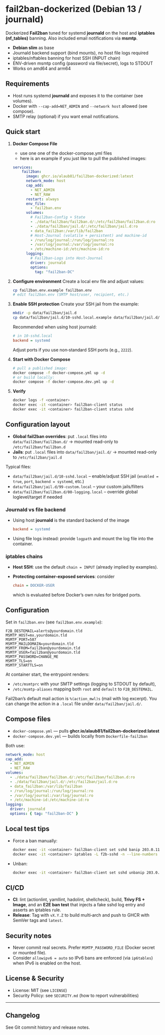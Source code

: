 # fail2ban-dockerized (Debian 13 / journald)

Dockerized **Fail2ban** tuned for systemd **journald** on the host and **iptables (nf_tables)** banning. Also included email notifications via **msmtp**.

- **Debian slim** as base
- Journald backend support (bind mounts), no host file logs required
- iptables/nftables banning for host SSH (INPUT chain)
- ENV-driven msmtp config (password via file/secret), logs to STDOUT
- Works on amd64 and arm64

## Requirements

- Host runs systemd **journald** and exposes it to the container (see volumes).
- Docker with `--cap-add=NET_ADMIN` and `--network host` allowed (see compose).
- SMTP relay (optional) if you want email notifications.

## Quick start

1. **Docker Compose File**

   - use one one of the docker-compose.yml files
   - here is an example if you just like to pull the published images:

   ```yml
   services:
       fail2ban:
         image: ghcr.io/alaub81/fail2ban-dockerized:latest
         network_mode: host
         cap_add:
           - NET_ADMIN
           - NET_RAW
         restart: always
         env_file:
           - fail2ban.env
         volumes:
           # Fail2ban-Config + State
           - ./data/fail2ban/fail2ban.d/:/etc/fail2ban/fail2ban.d:ro
           - ./data/fail2ban/jail.d/:/etc/fail2ban/jail.d:ro
           - data_fail2ban:/var/lib/fail2ban
           # Host-Journal (volatile + persistent) and machine-id
           - /run/log/journal:/run/log/journal:ro
           - /var/log/journal:/var/log/journal:ro
           - /etc/machine-id:/etc/machine-id:ro
         logging:
           # Fail2ban-Logs into Host-Journal
           driver: journald
           options:
             tag: "fail2ban-DC"

   ```

2. **Configure environment**
   Create a local env file and adjust values:

   ```bash
   cp fail2ban.env.example fail2ban.env
   # edit fail2ban.env (SMTP host/user, recipient, etc.)
   ```

3. **Enable SSH protection**
   Create your SSH jail from the example:

   ```bash
   mkdir -p data/fail2ban/jail.d
   cp data/fail2ban/jail.d/10-sshd.local.example data/fail2ban/jail.d/10-sshd.local
   ```

   Recommended when using host journald:

   ```ini
   # in 10-sshd.local
   backend = systemd
   ```

   Adjust ports if you use non‑standard SSH ports (e.g., `2222`).

4. **Start with Docker Compose**

   ```bash
   # pull a published image:
   docker compose -f docker-compose.yml up -d
   # or build locally:
   docker compose -f docker-compose.dev.yml up -d
   ```

5. **Verify**

   ```bash
   docker logs -f <container>
   docker exec -it <container> fail2ban-client status
   docker exec -it <container> fail2ban-client status sshd
   ```

## Configuration layout

- **Global fail2ban overrides**: put `.local` files into
  `data/fail2ban/fail2ban.d/` → mounted read-only to `/etc/fail2ban/fail2ban.d`
- **Jails**: put `.local` files into
  `data/fail2ban/jail.d/` → mounted read-only to `/etc/fail2ban/jail.d`

Typical files:

- `data/fail2ban/jail.d/10-sshd.local` – enable/adjust SSH jail (`enabled = true`, `port`, `backend = systemd`, etc.)
- `data/fail2ban/jail.d/99-custom.local` – your custom jails/filters
- `data/fail2ban/fail2ban.d/00-logging.local` – override global loglevel/target if needed

### Journald vs file backend

- Using host **journald** is the standard backend of the image

  ```ini
  backend = systemd
  ```

- Using file logs instead: provide `logpath` and mount the log file into the container.

### iptables chains

- **Host SSH**: use the default `chain = INPUT` (already implied by examples).
- **Protecting container‑exposed services**: consider

  ```ini
  chain = DOCKER-USER
  ```

  which is evaluated before Docker’s own rules for bridged ports.

## Configuration

Set in `fail2ban.env` (see `fail2ban.env.example`):

```dotenv
F2B_DESTEMAIL=alerts@yourdomain.tld
MSMTP_HOST=mx.yourdomain.tld
MSMTP_PORT=587
MSMTP_MAILDOMAIN=yourdomain.tld
MSMTP_FROM=fail2ban@yourdomain.tld
MSMTP_USER=fail2ban@yourdomain.tld
MSMTP_PASSWORD=CHANGE_ME
MSMTP_TLS=on
MSMTP_STARTTLS=on

```

At container start, the entrypoint renders:

- `/etc/msmtprc` with your SMTP settings (logging to STDOUT by default),
- `/etc/msmtp-aliases` mapping both `root` and `default` to `F2B_DESTEMAIL`.

Fail2ban’s default mail action is `%(action_mwl)s` (mail with log excerpt).
You can change the action in a `.local` file under `data/fail2ban/jail.d/`.

## Compose files

- `docker-compose.yml` — pulls **ghcr.io/alaub81/fail2ban-dockerized:latest**
- `docker-compose.dev.yml` — builds locally from `Dockerfile-fail2ban`

Both use:

```yaml
network_mode: host
cap_add:
  - NET_ADMIN
  - NET_RAW
volumes:
  - ./data/fail2ban/fail2ban.d/:/etc/fail2ban/fail2ban.d:ro
  - ./data/fail2ban/jail.d/:/etc/fail2ban/jail.d:ro
  - data_fail2ban:/var/lib/fail2ban
  - /run/log/journal:/run/log/journal:ro
  - /var/log/journal:/var/log/journal:ro
  - /etc/machine-id:/etc/machine-id:ro
logging:
  driver: journald
  options: { tag: "fail2ban-DC" }
```

## Local test tips

- Force a ban manually:

  ```bash
  docker exec -it <container> fail2ban-client set sshd banip 203.0.113.77
  docker exec -it <container> iptables -L f2b-sshd -n --line-numbers
  ```

- Unban:

  ```bash
  docker exec -it <container> fail2ban-client set sshd unbanip 203.0.113.77
  ```

## CI/CD

- **CI**: lint (actionlint, yamllint, hadolint, shellcheck), build, **Trivy FS + Image**, and an **E2E ban test** that injects a fake sshd log entry and asserts an iptables rule.
- **Release**: Tag with `vX.Y.Z` to build multi‑arch and push to GHCR with SemVer tags and `latest`.

## Security notes

- Never commit real secrets. Prefer `MSMTP_PASSWORD_FILE` (Docker secret or mounted file).
- Consider `allowipv6 = auto` so IPv6 bans are enforced (via `ip6tables`) when IPv6 is enabled on the host.

## License & Security

- License: MIT (see `LICENSE`)
- Security Policy: see `SECURITY.md` (how to report vulnerabilities)

---

## Changelog

See Git commit history and release notes.
